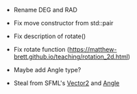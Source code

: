 * Rename DEG and RAD
* Fix move constructor from std::pair
* Fix description of rotate()
* Fix rotate function (https://matthew-brett.github.io/teaching/rotation_2d.html)
* Maybe add Angle type?

* Steal from SFML's [Vector2](https://github.com/SFML/SFML/blob/master/src/SFML/System/Vector2.cpp) and [Angle](https://github.com/SFML/SFML/blob/master/include/SFML/System/Angle.inl)
